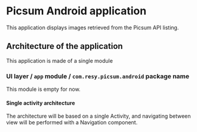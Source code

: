 # Picsum Android application

This application displays images retrieved from the Picsum API listing.

## Architecture of the application

This application is made of a single module

### UI layer / `app` module / `com.resy.picsum.android` package name

This module is empty for now.

#### Single activity architecture

The architecture will be based on a single Activity, and navigating between view will be performed
with a Navigation component.
